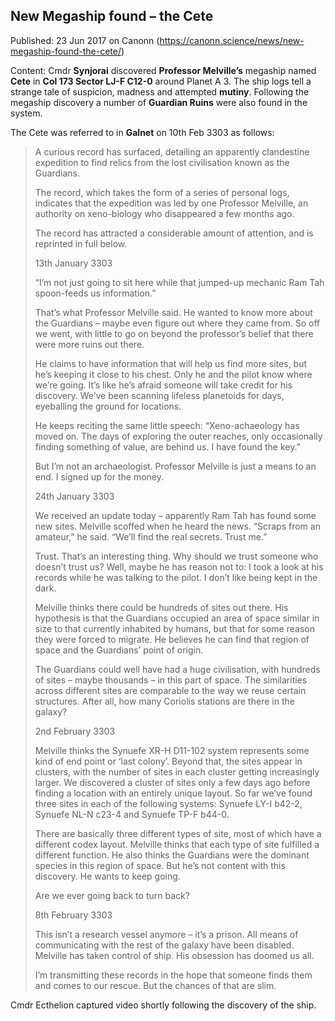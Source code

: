 ## New Megaship found &#8211; the Cete

Published: 23 Jun 2017 on Canonn (https://canonn.science/news/new-megaship-found-the-cete/)

Content: Cmdr **Synjorai** discovered **Professor Melville’s** megaship named **Cete** in **Col 173 Sector LJ-F C12-0** around Planet A 3. The ship logs tell a strange tale of suspicion, madness and attempted **mutiny**. Following the megaship discovery a number of **Guardian Ruins** were also found in the system.

The Cete was referred to in **Galnet** on 10th Feb 3303 as follows:

> 
> A curious record has surfaced, detailing an apparently clandestine expedition to find relics from the lost civilisation known as the Guardians.
> 
> 
> The record, which takes the form of a series of personal logs, indicates that the expedition was led by one Professor Melville, an authority on xeno-biology who disappeared a few months ago.
> 
> 
> The record has attracted a considerable amount of attention, and is reprinted in full below.
> 
> 
> 13th January 3303
> 
> 
> “I’m not just going to sit here while that jumped-up mechanic Ram Tah spoon-feeds us information.”
> 
> 
> That’s what Professor Melville said. He wanted to know more about the Guardians – maybe even figure out where they came from. So off we went, with little to go on beyond the professor’s belief that there were more ruins out there.
> 
> 
> He claims to have information that will help us find more sites, but he’s keeping it close to his chest. Only he and the pilot know where we’re going. It’s like he’s afraid someone will take credit for his discovery. We’ve been scanning lifeless planetoids for days, eyeballing the ground for locations.
> 
> 
> He keeps reciting the same little speech: “Xeno-achaeology has moved on. The days of exploring the outer reaches, only occasionally finding something of value, are behind us. I have found the key.”
> 
> 
> But I’m not an archaeologist. Professor Melville is just a means to an end. I signed up for the money.
> 
> 
> 24th January 3303
> 
> 
> We received an update today – apparently Ram Tah has found some new sites. Melville scoffed when he heard the news. “Scraps from an amateur,” he said. “We’ll find the real secrets. Trust me.”
> 
> 
> Trust. That’s an interesting thing. Why should we trust someone who doesn’t trust us? Well, maybe he has reason not to: I took a look at his records while he was talking to the pilot. I don’t like being kept in the dark.
> 
> 
> Melville thinks there could be hundreds of sites out there. His hypothesis is that the Guardians occupied an area of space similar in size to that currently inhabited by humans, but that for some reason they were forced to migrate. He believes he can find that region of space and the Guardians’ point of origin.
> 
> 
> The Guardians could well have had a huge civilisation, with hundreds of sites – maybe thousands – in this part of space. The similarities across different sites are comparable to the way we reuse certain structures. After all, how many Coriolis stations are there in the galaxy?
> 
> 
> 2nd February 3303
> 
> 
> Melville thinks the Synuefe XR-H D11-102 system represents some kind of end point or ‘last colony’. Beyond that, the sites appear in clusters, with the number of sites in each cluster getting increasingly larger. We discovered a cluster of sites only a few days ago before finding a location with an entirely unique layout. So far we’ve found three sites in each of the following systems: Synuefe LY-I b42-2, Synuefe NL-N c23-4 and Synuefe TP-F b44-0.
> 
> 
> There are basically three different types of site, most of which have a different codex layout. Melville thinks that each type of site fulfilled a different function. He also thinks the Guardians were the dominant species in this region of space. But he’s not content with this discovery. He wants to keep going.
> 
> 
> Are we ever going back to turn back?
> 
> 
> 8th February 3303
> 
> 
> This isn’t a research vessel anymore – it’s a prison. All means of communicating with the rest of the galaxy have been disabled. Melville has taken control of ship. His obsession has doomed us all.
> 
> 
> I’m transmitting these records in the hope that someone finds them and comes to our rescue. But the chances of that are slim.

Cmdr Ecthelion captured video shortly following the discovery of the ship.